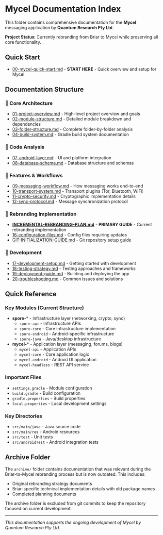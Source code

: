 # Mycel Documentation Index

This folder contains comprehensive documentation for the **Mycel** messaging application by **Quantum Research Pty Ltd**.

**Project Status**: Currently rebranding from Briar to Mycel while preserving all core functionality.

## Quick Start
- [00-mycel-quick-start.md](00-mycel-quick-start.md) - **START HERE** - Quick overview and setup for Mycel

## Documentation Structure

### 📁 Core Architecture
- [01-project-overview.md](01-project-overview.md) - High-level project overview and goals
- [02-module-structure.md](02-module-structure.md) - Detailed module breakdown and dependencies
- [03-folder-structure.md](03-folder-structure.md) - Complete folder-by-folder analysis
- [04-build-system.md](04-build-system.md) - Gradle build system documentation

### 📁 Code Analysis
- [07-android-layer.md](07-android-layer.md) - UI and platform integration
- [08-database-schema.md](08-database-schema.md) - Database structure and schemas

### 📁 Features & Workflows
- [09-messaging-workflow.md](09-messaging-workflow.md) - How messaging works end-to-end
- [10-transport-system.md](10-transport-system.md) - Transport plugins (Tor, Bluetooth, WiFi)
- [11-crypto-security.md](11-crypto-security.md) - Cryptographic implementation details
- [12-sync-protocol.md](12-sync-protocol.md) - Message synchronization protocol

### 📁 Rebranding Implementation
- **[INCREMENTAL-REBRANDING-PLAN.md](INCREMENTAL-REBRANDING-PLAN.md)** - **PRIMARY GUIDE** - Current rebranding implementation
- [16-configuration-files.md](16-configuration-files.md) - Config files requiring updates
- [GIT-INITIALIZATION-GUIDE.md](GIT-INITIALIZATION-GUIDE.md) - Git repository setup guide

### 📁 Development
- [17-development-setup.md](17-development-setup.md) - Getting started with development
- [18-testing-strategy.md](18-testing-strategy.md) - Testing approaches and frameworks
- [19-deployment-guide.md](19-deployment-guide.md) - Building and deploying the app
- [20-troubleshooting.md](20-troubleshooting.md) - Common issues and solutions

## Quick Reference

### Key Modules (Current Structure)
- **spore-*** - Infrastructure layer (networking, crypto, sync)
  - `spore-api` - Infrastructure APIs
  - `spore-core` - Core infrastructure implementation
  - `spore-android` - Android-specific infrastructure
  - `spore-java` - Java/desktop infrastructure
- **mycel-*** - Application layer (messaging, forums, blogs)
  - `mycel-api` - Application APIs
  - `mycel-core` - Core application logic
  - `mycel-android` - Android UI application
  - `mycel-headless` - REST API service

### Important Files
- `settings.gradle` - Module configuration
- `build.gradle` - Build configuration
- `gradle.properties` - Build properties
- `local.properties` - Local development settings

### Key Directories
- `src/main/java` - Java source code
- `src/main/res` - Android resources
- `src/test` - Unit tests
- `src/androidTest` - Android integration tests

## Archive Folder

The `archive/` folder contains documentation that was relevant during the Briar-to-Mycel rebranding process but is now outdated. This includes:
- Original rebranding strategy documents
- Briar-specific technical implementation details with old package names
- Completed planning documents

The archive folder is excluded from git commits to keep the repository focused on current development.

---

*This documentation supports the ongoing development of Mycel by Quantum Research Pty Ltd.*